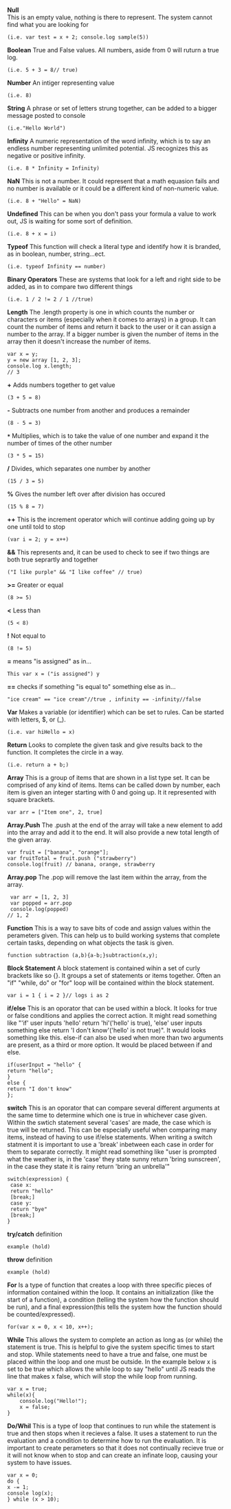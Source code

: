 **Null**  
This is an empty value, nothing is there to represent. The system cannot find what you are looking for 
```
(i.e. var test = x + 2; console.log sample(5))
```
**Boolean**
True and False values. All numbers, aside from 0 will ruturn a true log. 
```
(i.e. 5 + 3 = 8// true) 
```
**Number** 
An intiger representing value 
```
(i.e. 8)
```
**String** 
A phrase or set of letters strung together, can be added to a bigger message posted to console 
```
(i.e."Hello World")
```  
**Infinity**
A numeric representation of the word infinity, which is to say an endless number representing unlimited   potential. JS recognizes this as negative or positive infinity.
```
(i.e. 8 * Infinity = Infinity)
```
**NaN**
This is not a number. It could represent that a math equasion fails and no number is available or it could be a different kind of non-numeric value. 
```
(i.e. 8 + "Hello" = NaN)
```
**Undefined**
This can be when you don't pass your formula a value to work out, JS is waiting for some sort of definition. 
```
(i.e. 8 + x = i)
```  
**Typeof**
This function will check a literal type and identify how it is branded, as in boolean, number, string...ect. 
```
(i.e. typeof Infinity == number)
```
**Binary Operators**
These are systems that look for a left and right side to be added, as in to compare two different things 
```
(i.e. 1 / 2 != 2 / 1 //true)
```
**Length**
The .length property is one in which counts the number or characters or items (especially when it comes to arrays) in a group. It can count the number of items and return it back to the user or it can assign a number to the array. If a bigger number is given the number of items in the array then it doesn't increase the number of items. 
```
var x = y;
y = new array [1, 2, 3];
console.log x.length;
// 3
```
**+**
Adds numbers together to get value 
```
(3 + 5 = 8)
```
**-** 
Subtracts one number from another and produces a remainder 
```
(8 - 5 = 3)
```
**`*`** 
Multiplies, which is to take the value of one number and expand it the number of times of the other number 
```
(3 * 5 = 15)
```
**/**
Divides, which separates one number by another 
```
(15 / 3 = 5)
```
**%** 
Gives the number left over after division has occured 
```
(15 % 8 = 7)
```
**++**
This is the increment operator which will continue adding going up by one until told to stop 
```
(var i = 2; y = x++)
```
**&&**
This represents and, it can be used to check to see if two things are both true seprartly and together 
```
("I like purple" && "I like coffee" // true)
```
**>=** 
Greater or equal 
```
(8 >= 5)
```
**<**
Less than 
```
(5 < 8)
```
**!** 
Not equal to 
```
(8 != 5)
```
**=** 
means "is assigned" as in... 
```
This var x = ("is assigned") y
```
**==**
checks if something "is equal to" something else as in... 
```
"ice cream" == "ice cream"//true , infinity == -infinity//false
```
**Var**
Makes a variable (or identifier) which can be set to rules. Can be started with letters, $, or (_). 
```
(i.e. var hiHello = x)
```
**Return** 
Looks to complete the given task and give results back to the function. It completes the circle in a way. 
```
(i.e. return a + b;)
```
**Array**
This is a group of items that are shown in a list type set. It can be comprised of any kind of items. Items can be called down by number, each item is given an integer starting with 0 and going up. It it represented with square brackets. 
```
var arr = ["Item one", 2, true]
```
**Array.Push**
The .push at the end of the array will take a new element to add into the array and add it to the end. It will also provide a new total length of the given array. 
```
var fruit = ["banana", "orange"];
var fruitTotal = fruit.push ("strawberry")
console.log(fruit) // banana, orange, strawberry
```
**Array.pop**
The .pop will remove the last item within the array, from the array. 
```
 var arr = [1, 2, 3]
 var popped = arr.pop 
 console.log(popped)
// 1, 2
```
**Function** 
This is a way to save bits of code and assign values within the perameters given. This can help us to build working systems that complete certain tasks, depending on what objects the task is given. 
```
function subtraction (a,b){a-b;}subtraction(x,y);
````
**Block Statement**
A block statement is contained wihin a set of curly brackets like so {}. It groups a set of statements or items together. Often an "if" "while, do" or "for" loop will be contained within the block statement. 
```
var i = 1 { i = 2 }// logs i as 2
```
**if/else** 
This is an oporator that can be used within a block. It looks for true or false conditions and applies the correct action. It might read something like "'if' user inputs 'hello' return 'hi'('hello' is true), 'else' user inputs something else return 'I don't know'('hello' is not true)". It would looks something like this. else-if can also be used when more than two arguments are present, as a third or more option. It would be placed between if and else. 
```
if(userInput = "hello" {
return "hello";
}
else {
return "I don't know"
};
```
**switch** 
This is an oporator that can compare several different arguments at the same time to determine which one is true in whichever case given. Within the swtich statement several 'cases' are made, the case which is true will be returned. This can be especially useful when comparing many items, instead of having to use if/else statements. When writing a switch statment it is important to use a 'break' inbetween each case in order for them to separate correctly. It might read something like "user is prompted what the weather is, in the 'case' they state sunny return 'bring sunscreen', in the case they state it is rainy return 'bring an unbrella'"
```
switch(expression) {
 case x:
 return "hello"
 [break;]
 case y:
 return "bye"
 [break;]
}
```
**try/catch**
definition
```
example (hold)
```
**throw**
definition
```
example (hold)
```
**For**
Is a type of function that creates a loop with three specific pieces of information contained within the loop. It contains an initialization (like the start of a function), a condition (telling the system how the function should be run), and a final expression(this tells the system how the function should be counted/expressed). 
```
for(var x = 0, x < 10, x++);
```
**While** 
This allows the system to complete an action as long as (or while) the statement is true. This is helpful to give the system specific times to start and stop. While statements need to have a true and false, one must be placed within the loop and one must be outside. In the example below x is set to be true which allows the while loop to say "hello" until JS reads the line that makes x false, which will stop the while loop from running. 
```
var x = true;
while(x){
	console.log("Hello!");
	x = false;
}
```
**Do/Whil** 
This is a type of loop that continues to run while the statement is true and then stops when it recieves a false. It uses a statement to run the evaluation and a condition to determine how to run the evaluation. It is important to create perameters so that it does not continually recieve true or it will not know when to stop and can create an infinate loop, causing your system to have issues. 
```
var x = 0;
do {
x -= 1;
console log(x);
} while (x > 10);
```
